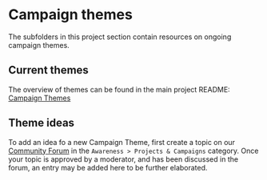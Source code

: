 # Campaign themes

The subfolders in this project section contain resources on ongoing campaign themes.

## Current themes

The overview of themes can be found in the main project README: [Campaign Themes](https://github.com/humanetech-community/humanetech-community-awareness/tree/master/README.md#campaign-themes)

## Theme ideas

To add an idea fo a new Campaign Theme, first create a topic on our [Community Forum](https://community.humanetech.com/c/awareness/projects-campaigns) in the `Awareness > Projects & Campaigns` category. Once your topic is approved by a moderator, and has been discussed in the forum, an entry may be added here to be further elaborated.